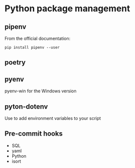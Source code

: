 # Python package management

## pipenv
From the official documentation:

`pip install pipenv --user`


## poetry

## pyenv
pyenv-win for the Windows version

## pyton-dotenv
Use to add environment variables to your script

## Pre-commit hooks
- SQL
- yaml
- Python
- isort
